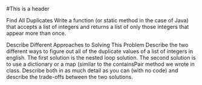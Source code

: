 #This is a header

Find All Duplicates
Write a function (or static method in the case of Java) that accepts a list of integers and 
returns a list of only those integers that appear more than once.

Describe Different Approaches to Solving This Problem
Describe the two different ways to figure out all of the duplicate values of a list of integers 
in english. The first solution is the nested loop solution. The second solution is to use a 
dictionary or a map (similar to the containsPair method we wrote in class. 
Describe both in as much detail as you can (with no code) and describe the trade-offs between 
the two solutions.
